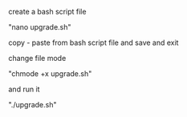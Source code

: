 create a bash script file

"nano upgrade.sh"

copy - paste from bash script file and save and exit

change file mode 

"chmode +x upgrade.sh"

and run it 

"./upgrade.sh"

